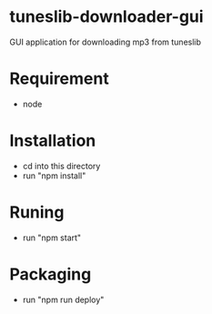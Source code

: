 # tuneslib-downloader-gui
GUI application for downloading mp3 from tuneslib

# Requirement
- node

# Installation
- cd into this directory
- run "npm install"

# Runing 
- run "npm start"

# Packaging
- run "npm run deploy"
